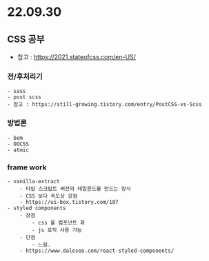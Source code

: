 # 22.09.30

## CSS 공부
- 참고 : https://2021.stateofcss.com/en-US/

### 전/후처리기
    - sass
    - post scss
    - 참고 : https://still-growing.tistory.com/entry/PostCSS-vs-Scss
### 방법론
    - bem
    - OOCSS
    - atmic
### frame work
    - vanilla-extract
        - 타입 스크립트 버전의 테일윈드를 만드는 방식
        - CSS 보다 속도상 강점
        - https://ui-box.tistory.com/107  
    - styled components
        - 장점
            - css 를 컴포넌트 화
            - js 로직 사용 가능
        - 단점
            - 느림.
        - https://www.daleseo.com/react-styled-components/
